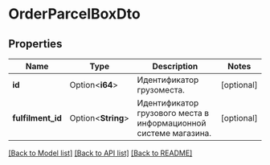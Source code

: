 # OrderParcelBoxDto

## Properties

Name | Type | Description | Notes
------------ | ------------- | ------------- | -------------
**id** | Option<**i64**> | Идентификатор грузоместа. | [optional]
**fulfilment_id** | Option<**String**> | Идентификатор грузового места в информационной системе магазина. | [optional]

[[Back to Model list]](../README.md#documentation-for-models) [[Back to API list]](../README.md#documentation-for-api-endpoints) [[Back to README]](../README.md)


